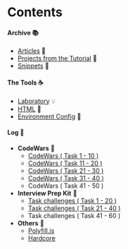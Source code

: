 # Contents

#### Archive :books:

- [Articles](./articles/README.md) :newspaper:
- [Projects from the Tutorial](./projects-from-the-tutorial/README.md) :page_facing_up:
- [Snippets](./snippets/README.md) :seedling:

#### The Tools :coffee:

- [Laboratory](./Laboratory.js) :bulb:
- [HTML](./index.html) :fax:
- [Environment Config](./code-editors/README.md) :wrench:

#### Log :orange_book:

- __CodeWars__ :paperclip:
  - [CodeWars ( Task 1 - 10 )](./1\)%20CodeWars.js)
  - [CodeWars ( Task 11 - 20 )](./2\)%20CodeWars.js)
  - [CodeWars ( Task 21 - 30 )](./3\)%20CodeWars.js)
  - [CodeWars ( Task 31 - 40 )](./4\)%20CodeWars.js)
  - CodeWars ( Task 41 - 50 )
- __Interview Prep Kit__ :rocket:
  - [Task challenges ( Task 1 - 20 )](./1\)%20Task%20Challanges.md)
  - [Task challenges ( Task 21 - 40 )](./2\)%20Task%20Challanges.md)
  - Task challenges ( Task 41 - 60 )
- __Others__ :pineapple:
  - [Polyfill.js](./Polyfill.js)
  - [Hardcore](./cheatsheet/)